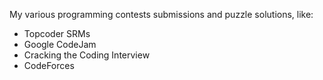 My various programming contests submissions and puzzle solutions, like:  

 * Topcoder SRMs
 * Google CodeJam
 * Cracking the Coding Interview
 * CodeForces

